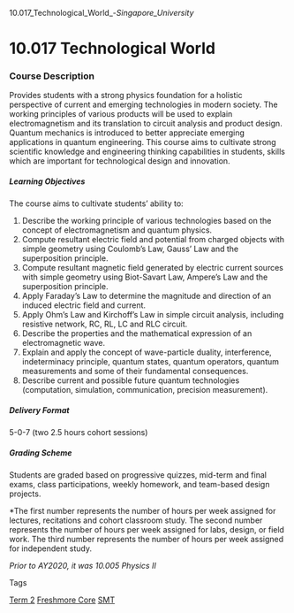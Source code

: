 10.017_Technological_World_-_Singapore_University_



10.017 Technological World
==========================

### Course Description

Provides students with a strong physics foundation for a holistic perspective of current and emerging technologies in modern society. The working principles of various products will be used to explain electromagnetism and its translation to circuit analysis and product design. Quantum mechanics is introduced to better appreciate emerging applications in quantum engineering. This course aims to cultivate strong scientific knowledge and engineering thinking capabilities in students, skills which are important for technological design and innovation.

##### **Learning Objectives**

The course aims to cultivate students’ ability to:

1. Describe the working principle of various technologies based on the concept of electromagnetism and quantum physics.
2. Compute resultant electric field and potential from charged objects with simple geometry using Coulomb’s Law, Gauss’ Law and the superposition principle.
3. Compute resultant magnetic field generated by electric current sources with simple geometry using Biot-Savart Law, Ampere’s Law and the superposition principle.
4. Apply Faraday’s Law to determine the magnitude and direction of an induced electric field and current.
5. Apply Ohm’s Law and Kirchoff’s Law in simple circuit analysis, including resistive network, RC, RL, LC and RLC circuit.
6. Describe the properties and the mathematical expression of an electromagnetic wave.
7. Explain and apply the concept of wave-particle duality, interference, indeterminacy principle, quantum states, quantum operators, quantum measurements and some of their fundamental consequences.
8. Describe current and possible future quantum technologies (computation, simulation, communication, precision measurement).

##### **Delivery Format**

5-0-7 (two 2.5 hours cohort sessions)

##### **Grading Scheme**

Students are graded based on progressive quizzes, mid-term and final exams, class participations, weekly homework, and team-based design projects.

\*The first number represents the number of hours per week assigned for lectures, recitations and cohort classroom study. The second number represents the number of hours per week assigned for labs, design, or field work. The third number represents the number of hours per week assigned for independent study.

*Prior to AY2020, it was 10.005 Physics II*

Tags

[Term 2](/education/undergraduate/courses/?course-term=855)
[Freshmore Core](/education/undergraduate/courses/?course-type=788)
[SMT](/education/undergraduate/courses/?pillar-cluster=45)

